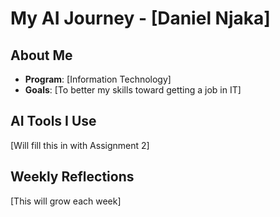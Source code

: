 # My AI Journey - [Daniel Njaka]

## About Me
- **Program**: [Information Technology]
- **Goals**: [To better my skills toward getting a job in IT]

## AI Tools I Use
[Will fill this in with Assignment 2]

## Weekly Reflections
[This will grow each week]
